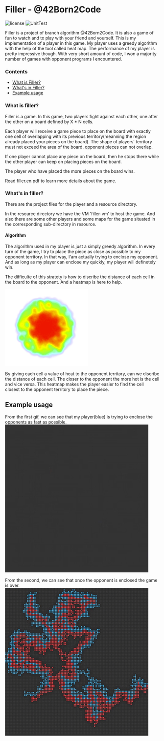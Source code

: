 # Filler - @42Born2Code
![license](https://img.shields.io/github/license/mashape/apistatus.svg)
![UnitTest](https://img.shields.io/badge/42UnitTest-pass-blue.svg)

Filler is a project of branch algorithm @42Born2Code. It is also a game of fun to watch and to play with your friend and yourself.
This is my implementation of a player in this game. My player uses a greedy algorithm with the help of the tool called heat map.
The performance of my player is pretty impressive though. With very short amount of code, I won a majority number of games with opponent programs I encountered.

### Contents
* [What is Filler?](#what-is-filler)
* [What's in Filler?](#whats-in-filler)
* [Example usage](#example-usage)

### What is filler?
Filler is a game. In this game, two players fight against each other, one after the other on a board defined by X * N cells.

Each player will receive a game piece to place on the board with exactly one cell of overlapping with its previous territory(meanning the region already placed your pieces on the board).
The shape of players' territory must not exceed the area of the board. opponent pieces can not overlap.

If one player cannot place any piece on the board, then he stops there while the other player can keep on placing pieces on the board.

The player who have placed the more pieces on the board wins.

Read filler.en.pdf to learn more details about the game.

### What's in filler?

There are the project files for the player and a resource directory.

In the resource directory we have the VM 'filler-vm' to host the game.
And also there are some other players and some maps for the game situated in the corresponding sub-directory in resource.

#### Algorithm
The algorithm used in my player is just a simply greedy algorithm. In every turn of the game, I try to place the piece as close as possible to my opponent territory. In that way, I'am actually trying to enclose my opponent. And as long as my player can enclose my quickly, my player will definetely win.

The difficulte of this stratety is how to discribe the distance of each cell in the board to the opponent. And a heatmap is here to help.

![heatmap](/res/heatmap.png)  

By giving each cell a value of heat to the opponent territory, can we discribe the distance of each cell. The closer to the opponent the more hot is the cell and vice versa.
This heatmap makes the player easier to find the cell closest to the opponent territory to place the piece.

## Example usage

From the first gif, we can see that my player(blue) is trying to enclose the opponents as fast as possible.
![gif0](/res/fgif0.gif)

From the second, we can see that once the opponent is enclosed the game is over.
![gif1](/res/fgif1.gif)  

